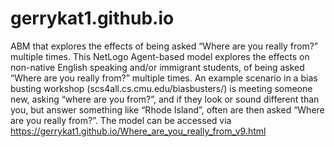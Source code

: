 # gerrykat1.github.io
ABM that explores the effects of being asked “Where are you really from?” multiple times.
This NetLogo Agent-based model explores the effects on non-native English speaking and/or immigrant students, of being asked “Where are you really from?” multiple times. An example scenario in a bias busting workshop (scs4all.cs.cmu.edu/biasbusters/) is meeting someone new, asking “where are you from?”, and if they look or sound different than you, but answer something like “Rhode Island”, often are then asked “Where are you really from?”.
The model can be accessed via https://gerrykat1.github.io/Where_are_you_really_from_v9.html
